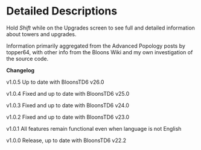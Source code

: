 ﻿# Detailed Descriptions


Hold *Shift* while on the Upgrades screen to see full and detailed information about towers and upgrades.

Information primarily aggregated from the Advanced Popology posts by topper64, 
with other info from the Bloons Wiki and my own investigation of the source code.

**Changelog**

v1.0.5 Up to date with BloonsTD6 v26.0

v1.0.4 Fixed and up to date with BloonsTD6 v25.0

v1.0.3 Fixed and up to date with BloonsTD6 v24.0

v1.0.2 Fixed and up to date with BloonsTD6 v23.0

v1.0.1 All features remain functional even when language is not English

v1.0.0 Release, up to date with BloonsTD6 v22.2
